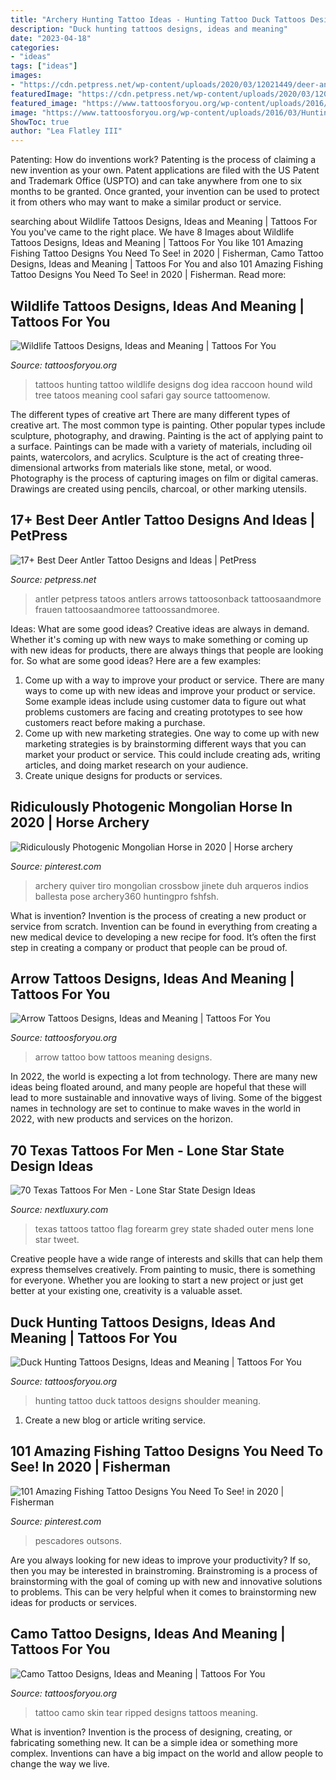 ```yaml
---
title: "Archery Hunting Tattoo Ideas - Hunting Tattoo Duck Tattoos Designs Shoulder Meaning"
description: "Duck hunting tattoos designs, ideas and meaning"
date: "2023-04-18"
categories:
- "ideas"
tags: ["ideas"]
images:
- "https://cdn.petpress.net/wp-content/uploads/2020/03/12021449/deer-antler-tattoo-elbow.jpg"
featuredImage: "https://cdn.petpress.net/wp-content/uploads/2020/03/12021449/deer-antler-tattoo-elbow.jpg"
featured_image: "https://www.tattoosforyou.org/wp-content/uploads/2016/10/Duck-Hunting-Tattoos-for-Men.jpg"
image: "https://www.tattoosforyou.org/wp-content/uploads/2016/03/Hunting-Wildlife-Tattoos.jpg"
ShowToc: true
author: "Lea Flatley III"
---
```



Patenting: How do inventions work?
Patenting is the process of claiming a new invention as your own. Patent applications are filed with the US Patent and Trademark Office (USPTO) and can take anywhere from one to six months to be granted. Once granted, your invention can be used to protect it from others who may want to make a similar product or service.

	

		
searching about Wildlife Tattoos Designs, Ideas and Meaning | Tattoos For You you've came to the right place. We have 8 Images about Wildlife Tattoos Designs, Ideas and Meaning | Tattoos For You like 101 Amazing Fishing Tattoo Designs You Need To See! in 2020 | Fisherman, Camo Tattoo Designs, Ideas and Meaning | Tattoos For You and also 101 Amazing Fishing Tattoo Designs You Need To See! in 2020 | Fisherman. Read more:
		
    
## Wildlife Tattoos Designs, Ideas And Meaning | Tattoos For You

<img loading=lazy src="https://www.tattoosforyou.org/wp-content/uploads/2016/03/Hunting-Wildlife-Tattoos.jpg" onerror="this.onerror=null;this.src='https://tse1.mm.bing.net/th?id=OIP.jnn3RjLKrBWvO-qTakH2cQHaLG&amp;pid=15.1';" alt="Wildlife Tattoos Designs, Ideas and Meaning | Tattoos For You">

_Source: tattoosforyou.org_

>tattoos hunting tattoo wildlife designs dog idea raccoon hound wild tree tatoos meaning cool safari gay source tattoomenow. 

	

The different types of creative art
There are many different types of creative art. The most common type is painting. Other popular types include sculpture, photography, and drawing.
Painting is the act of applying paint to a surface. Paintings can be made with a variety of materials, including oil paints, watercolors, and acrylics. Sculpture is the act of creating three-dimensional artworks from materials like stone, metal, or wood. Photography is the process of capturing images on film or digital cameras. Drawings are created using pencils, charcoal, or other marking utensils.

    
## 17+ Best Deer Antler Tattoo Designs And Ideas | PetPress

<img loading=lazy src="https://cdn.petpress.net/wp-content/uploads/2020/03/12021449/deer-antler-tattoo-elbow.jpg" onerror="this.onerror=null;this.src='https://tse2.mm.bing.net/th?id=OIP.l4zUS7xND50E4aBKXyB7TgHaLu&amp;pid=15.1';" alt="17+ Best Deer Antler Tattoo Designs and Ideas | PetPress">

_Source: petpress.net_

>antler petpress tatoos antlers arrows tattoosonback tattoosaandmore frauen tattoosaandmoree tattoossandmoree. 

	

Ideas: What are some good ideas?
Creative ideas are always in demand. Whether it's coming up with new ways to make something or coming up with new ideas for products, there are always things that people are looking for. So what are some good ideas? Here are a few examples: 
1. Come up with a way to improve your product or service. There are many ways to come up with new ideas and improve your product or service. Some example ideas include using customer data to figure out what problems customers are facing and creating prototypes to see how customers react before making a purchase. 
2. Come up with new marketing strategies. One way to come up with new marketing strategies is by brainstorming different ways that you can market your product or service. This could include creating ads, writing articles, and doing market research on your audience. 
3. Create unique designs for products or services.

    
## Ridiculously Photogenic Mongolian Horse In 2020 | Horse Archery

<img loading=lazy src="https://i.pinimg.com/736x/2f/30/b0/2f30b0737d25bbafd327970a0d13aae0.jpg" onerror="this.onerror=null;this.src='https://tse3.mm.bing.net/th?id=OIP.DH3rlIEn5PHrOj3GGt1c3gHaJ3&amp;pid=15.1';" alt="Ridiculously Photogenic Mongolian Horse in 2020 | Horse archery">

_Source: pinterest.com_

>archery quiver tiro mongolian crossbow jinete duh arqueros indios ballesta pose archery360 huntingpro fshfsh. 

	

What is invention?
Invention is the process of creating a new product or service from scratch. Invention can be found in everything from creating a new medical device to developing a new recipe for food. It’s often the first step in creating a company or product that people can be proud of.

    
## Arrow Tattoos Designs, Ideas And Meaning | Tattoos For You

<img loading=lazy src="http://www.tattoosforyou.org/wp-content/uploads/2013/10/Bow-and-Arrow-Tattoo.jpg" onerror="this.onerror=null;this.src='https://tse1.mm.bing.net/th?id=OIP._lLs823iNZ_u7lwOMmF_ogHaJ4&amp;pid=15.1';" alt="Arrow Tattoos Designs, Ideas and Meaning | Tattoos For You">

_Source: tattoosforyou.org_

>arrow tattoo bow tattoos meaning designs. 

	

In 2022, the world is expecting a lot from technology. There are many new ideas being floated around, and many people are hopeful that these will lead to more sustainable and innovative ways of living. Some of the biggest names in technology are set to continue to make waves in the world in 2022, with new products and services on the horizon.

    
## 70 Texas Tattoos For Men - Lone Star State Design Ideas

<img loading=lazy src="http://nextluxury.com/wp-content/uploads/shaded-black-and-grey-mens-texas-flag-outer-forearm-tattoo-ideas.jpg" onerror="this.onerror=null;this.src='https://tse2.mm.bing.net/th?id=OIP.9_KRb1Ns5irLT8L9NpHS1wHaFj&amp;pid=15.1';" alt="70 Texas Tattoos For Men - Lone Star State Design Ideas">

_Source: nextluxury.com_

>texas tattoos tattoo flag forearm grey state shaded outer mens lone star tweet. 

	

Creative people have a wide range of interests and skills that can help them express themselves creatively. From painting to music, there is something for everyone. Whether you are looking to start a new project or just get better at your existing one, creativity is a valuable asset.

    
## Duck Hunting Tattoos Designs, Ideas And Meaning | Tattoos For You

<img loading=lazy src="https://www.tattoosforyou.org/wp-content/uploads/2016/10/Duck-Hunting-Tattoos-for-Men.jpg" onerror="this.onerror=null;this.src='https://tse3.mm.bing.net/th?id=OIP.tpEcJVJ97TfWO2EQjuSTBQHaJ4&amp;pid=15.1';" alt="Duck Hunting Tattoos Designs, Ideas and Meaning | Tattoos For You">

_Source: tattoosforyou.org_

>hunting tattoo duck tattoos designs shoulder meaning. 

	

1. Create a new blog or article writing service.

    
## 101 Amazing Fishing Tattoo Designs You Need To See! In 2020 | Fisherman

<img loading=lazy src="https://i.pinimg.com/736x/f4/47/92/f447926a7b7ce59081e913e12176f000.jpg" onerror="this.onerror=null;this.src='https://tse1.mm.bing.net/th?id=OIP.xMb8mM0Fl5r4_CZ9lcNeKwHaHa&amp;pid=15.1';" alt="101 Amazing Fishing Tattoo Designs You Need To See! in 2020 | Fisherman">

_Source: pinterest.com_

>pescadores outsons. 

	

Are you always looking for new ideas to improve your productivity? If so, then you may be interested in brainstroming. Brainstroming is a process of brainstorming with the goal of coming up with new and innovative solutions to problems. This can be very helpful when it comes to brainstorming new ideas for products or services.

    
## Camo Tattoo Designs, Ideas And Meaning | Tattoos For You

<img loading=lazy src="http://www.tattoosforyou.org/wp-content/uploads/2017/11/Ripped-Skin-Camo-Tattoo.jpg" onerror="this.onerror=null;this.src='https://tse4.mm.bing.net/th?id=OIP.SvMUOkf_3BSTiOtQkh8g0QHaJ4&amp;pid=15.1';" alt="Camo Tattoo Designs, Ideas and Meaning | Tattoos For You">

_Source: tattoosforyou.org_

>tattoo camo skin tear ripped designs tattoos meaning. 

	

What is invention?
Invention is the process of designing, creating, or fabricating something new. It can be a simple idea or something more complex. Inventions can have a big impact on the world and allow people to change the way we live.

